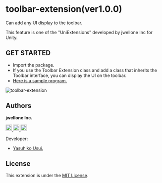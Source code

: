 # toolbar-extension(ver1.0.0)
Can add any UI display to the toolbar.

This feature is one of the "UniExtensions" developed by jwellone Inc for Unity.


## GET STARTED
- Import the package.
- If you use the Toolbar Extension class and add a class that inherits the Toolbar interface, 
  you can display the UI on the toolbar.
- [Here is a sample program.](https://github.com/jwellone/toolbar-extension/blob/main/Assets/Sample/Editor/SampleToolbarExtension.cs) 

![toolbar-extension](https://user-images.githubusercontent.com/85072161/127740712-af77af61-f064-441d-88e4-34b1e77c285b.gif)


## Authors
**jwellone Inc.**
<p align="left"> 
  <a href="https://github.com/jwellone">
    <img height="20" src="https://img.shields.io/github/followers/jwellone?label=follow&logo=github&style=flat"/>
  </a>
  <a href="http://twitter.com/jwellone">
    <img height="20" src="https://img.shields.io/twitter/follow/jwellone?label=Twitter&logo=twitter&style=flat"/>
  </a>
  <a href="https://www.facebook.com/jwellone">
    <img height="20" src="https://img.shields.io/badge/Facebook-1877F2?style=for-the-badge&logo=facebook&logoColor=white"/>
  </a>
</p>

Developer:
- [Yasuhiko Usui.](https://github.com/UsuiYasuhiko-jw1)


## License
This extension is under the [MIT License](https://github.com/jwellone/toolbar-extension/blob/main/LICENSE).



